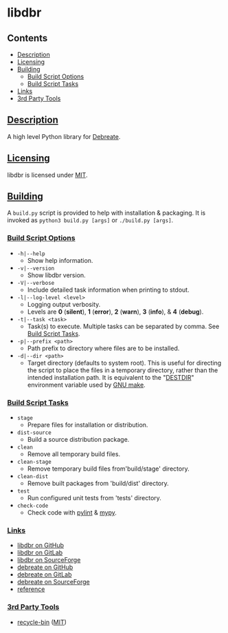 
<a name="top">
<h1>libdbr</h1>
</a>


<a name="toc">
<h2>Contents</h2>
</a>

- [Description](#description)
- [Licensing](#license)
- [Building](#build)
    - [Build Script Options](#build-script-args)
    - [Build Script Tasks](#build-script-tasks)
- [Links](#links)
- [3rd Party Tools](#3rd-party)


<a name="description">
<h2><a href="#toc">Description</a></h2>
</a>

A high level Python library for [Debreate][].


<a name="license">
<h2><a href="#toc">Licensing</a></h2>
</a>

libdbr is licensed under [MIT](LICENSE.txt).


<a name="build">
<h2><a href="#toc">Building</a></h2>
</a>

A `build.py` script is provided to help with installation & packaging. It is invoked as
`python3 build.py [args]` or `./build.py [args]`.


<a name="build-script-args">
<h3><a href="#toc">Build Script Options</a></h3>
</a>

- `-h|--help`
    - Show help information.
- `-v|--version`
    - Show libdbr version.
- `-V|--verbose`
    - Include detailed task information when printing to stdout.
- `-l|--log-level <level>`
    - Logging output verbosity.
    - Levels are __0__ (__silent__), __1__ (__error__), __2__ (__warn__), __3__ (__info__),
      & __4__ (__debug__).
- `-t|--task <task>`
    - Task(s) to execute. Multiple tasks can be separated by comma. See
      [Build Script Tasks](#build-script-tasks).
- `-p|--prefix <path>`
    - Path prefix to directory where files are to be installed.
- `-d|--dir <path>`
    - Target directory (defaults to system root). This is useful for directing the script to place
      the files in a temporary directory, rather than the intended installation path. It is
      equivalent to the "[DESTDIR][bs.gnu-destdir]" environment variable used by
      [GNU make][bs.gnu-make].


<a name="build-script-tasks">
<h3><a href="#toc">Build Script Tasks</a></h3>
</a>

- `stage`
    - Prepare files for installation or distribution.
- `dist-source`
    - Build a source distribution package.
- `clean`
    - Remove all temporary build files.
- `clean-stage`
    - Remove temporary build files from'build/stage' directory.
- `clean-dist`
    - Remove built packages from 'build/dist' directory.
- `test`
    - Run configured unit tests from 'tests' directory.
- `check-code`
    - Check code with [pylint][proj.pylint] & [mypy][].


<a name="links">
<h3><a href="#toc">Links</a></h3>
</a>

- [libdbr on GitHub][proj.libdbr]
- [libdbr on GitLab][proj.libdbr.gl]
- [libdbr on SourceForge][proj.libdbr.sf]
- [debreate on GitHub][proj.debreate]
- [debreate on GitLab][proj.debreate.gl]
- [debreate on SourceForge][proj.debreate.sf]
- [reference](https://debreate.github.io/libdbr/reference/)


<a name="3rd-party">
<h3><a href="#toc">3rd Party Tools</a></h3>
</a>

- [recycle-bin](https://github.com/sindresorhus/recycle-bin) ([MIT](lib/libdbr/utilities/doc/LICENSE.recycle-bin.txt))


<!-- project pages -->
[proj.debreate]: https://github.com/debreate/debreate
[proj.debreate.gl]: https://gitlab.com/debreate/debreate
[proj.debreate.sf]: https://sourceforge.net/projects/debreate
[proj.libdbr]: https://github.com/debreate/libdbr
[proj.libdbr.gl]: https://gitlab.com/debreate/libdbr
[proj.libdbr.sf]: https://sourceforge.net/p/debreate/libdbr
[proj.pylint]: https://github.com/pylint-dev/pylint

<!-- home pages -->
[Debreate]: https://debreate.github.io/
[mypy]: https://mypy-lang.org/

<!-- bs: Build System -->
[bs.gnu-destdir]: https://www.gnu.org/prep/standards/html_node/DESTDIR.html
[bs.gnu-make]: https://www.gnu.org/software/make/
